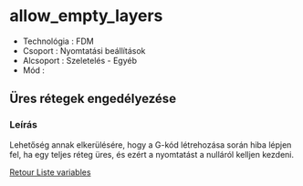 # allow_empty_layers

* Technológia :  FDM
* Csoport :  Nyomtatási beállítások
* Alcsoport : Szeletelés - Egyéb
* Mód :

## Üres rétegek engedélyezése

### Leírás

Lehetőség annak elkerülésére, hogy a G-kód létrehozása során hiba lépjen fel, ha egy teljes réteg üres, és ezért a nyomtatást a nulláról kelljen kezdeni.


[Retour Liste variables](variable_list.md)